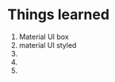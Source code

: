 # Things learned
<ol>
    <li>Material UI box</li>
    <li>material UI styled</li>
    <li></li>
    <li></li>
    <li></li>

</ol>